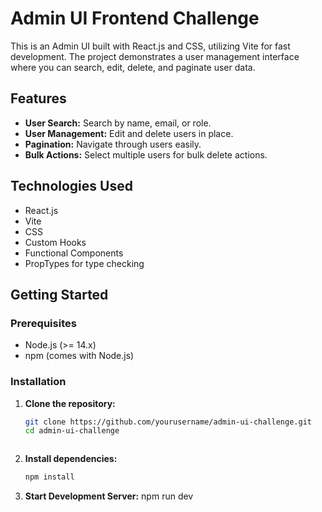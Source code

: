 # Admin UI Frontend Challenge

This is an Admin UI built with React.js and CSS, utilizing Vite for fast development. The project demonstrates a user management interface where you can search, edit, delete, and paginate user data.

## Features

- **User Search:** Search by name, email, or role.
- **User Management:** Edit and delete users in place.
- **Pagination:** Navigate through users easily.
- **Bulk Actions:** Select multiple users for bulk delete actions.

## Technologies Used

- React.js
- Vite
- CSS
- Custom Hooks
- Functional Components
- PropTypes for type checking

## Getting Started

### Prerequisites

- Node.js (>= 14.x)
- npm (comes with Node.js)

### Installation

1. **Clone the repository:**
   ```bash
   git clone https://github.com/yourusername/admin-ui-challenge.git
   cd admin-ui-challenge
   


2. **Install dependencies:**
   ```bash
   npm install

3. **Start Development Server:**
   npm run dev
